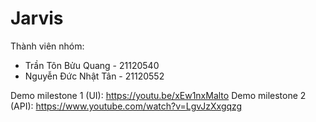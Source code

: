 # Jarvis

Thành viên nhóm:

- Trần Tôn Bửu Quang - 21120540
- Nguyễn Đức Nhật Tân - 21120552

Demo milestone 1 (UI): https://youtu.be/xEw1nxMalto
Demo milestone 2 (API): https://www.youtube.com/watch?v=LgvJzXxgqzg
